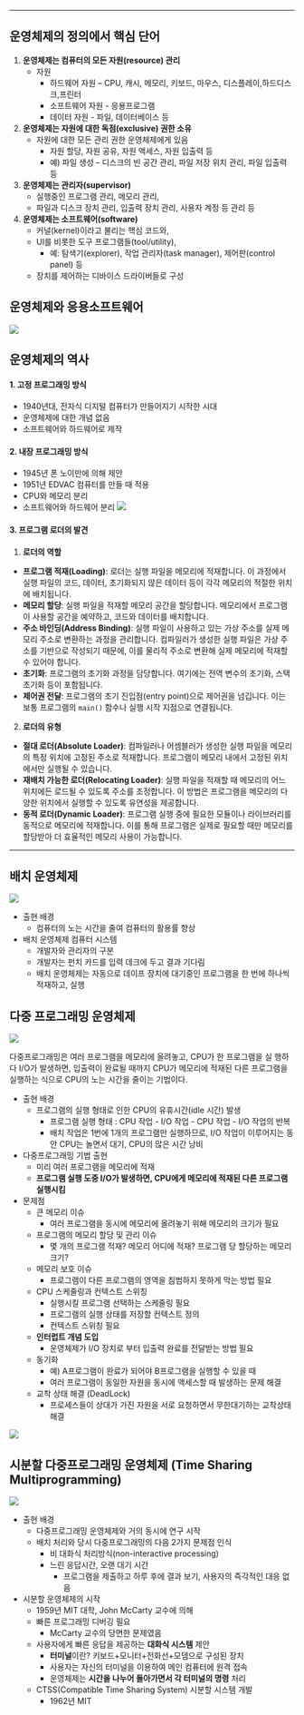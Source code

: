 
---
## 운영체제의 정의에서 핵심 단어
1. **운영체제는 컴퓨터의 모든 자원(resource) 관리** 
	- 자원 
		-  하드웨어 자원 – CPU, 캐시, 메모리, 키보드, 마우스, 디스플레이,하드디스크,프린터 
		-  소프트웨어 자원 - 응용프로그램 
		-  데이터 자원 - 파일, 데이터베이스 등 
2. **운영체제는 자원에 대한 독점(exclusive) 권한 소유** 
	-  자원에 대한 모든 관리 권한 운영체제에게 있음 
		-  자원 할당, 자원 공유, 자원 액세스, 자원 입출력 등 
		-  예) 파일 생성 – 디스크의 빈 공간 관리, 파일 저장 위치 관리, 파일 입출력 등 
3. **운영체제는 관리자(supervisor)** 
	-  실행중인 프로그램 관리, 메모리 관리, 
	-  파일과 디스크 장치 관리, 입출력 장치 관리, 사용자 계정 등 관리 등 
5. **운영체제는 소프트웨어(software)** 
	-  커널(kernel)이라고 불리는 핵심 코드와, 
	-  UI를 비롯한 도구 프로그램들(tool/utility), 
		-  예: 탐색기(explorer), 작업 관리자(task manager), 제어판(control panel) 등 
	-  장치를 제어하는 디바이스 드라이버들로 구성

## 운영체제와 응용소프트웨어

![](../../../../image/Pasted%20image%2020240904103832.png)

## 운영체제의 역사

#### 1. 고정 프로그래밍 방식
- 1940년대, 전자식 디지털 컴퓨터가 만들어지기 시작한 시대
- 운영체제에 대한 개념 없음
- 소프트웨어와 하드웨어로 제작

#### 2. 내장 프로그래밍 방식
- 1945년 폰 노이만에 의해 제안
- 1951년 EDVAC 컴퓨터를 만들 때 적용
- CPU와 메모리 분리
- 소프트웨어와 하드웨어 분리
	![](../../../../image/Pasted%20image%2020240904104950.png)

#### 3. 프로그램 로더의 발견
 1. **로더의 역할**
   - **프로그램 적재(Loading)**: 로더는 실행 파일을 메모리에 적재합니다. 이 과정에서 실행 파일의 코드, 데이터, 초기화되지 않은 데이터 등이 각각 메모리의 적절한 위치에 배치됩니다.
   - **메모리 할당**: 실행 파일을 적재할 메모리 공간을 할당합니다. 메모리에서 프로그램이 사용할 공간을 예약하고, 코드와 데이터를 배치합니다.
   - **주소 바인딩(Address Binding)**: 실행 파일이 사용하고 있는 가상 주소를 실제 메모리 주소로 변환하는 과정을 관리합니다. 컴파일러가 생성한 실행 파일은 가상 주소를 기반으로 작성되기 때문에, 이를 물리적 주소로 변환해 실제 메모리에 적재할 수 있어야 합니다.
   - **초기화**: 프로그램의 초기화 과정을 담당합니다. 여기에는 전역 변수의 초기화, 스택 초기화 등이 포함됩니다.
   - **제어권 전달**: 프로그램의 초기 진입점(entry point)으로 제어권을 넘깁니다. 이는 보통 프로그램의 `main()` 함수나 실행 시작 지점으로 연결됩니다.

 2. **로더의 유형**
   - **절대 로더(Absolute Loader)**: 컴파일러나 어셈블러가 생성한 실행 파일을 메모리의 특정 위치에 고정된 주소로 적재합니다. 프로그램이 메모리 내에서 고정된 위치에서만 실행될 수 있습니다.
   - **재배치 가능한 로더(Relocating Loader)**: 실행 파일을 적재할 때 메모리의 어느 위치에든 로드될 수 있도록 주소를 조정합니다. 이 방법은 프로그램을 메모리의 다양한 위치에서 실행할 수 있도록 유연성을 제공합니다.
   - **동적 로더(Dynamic Loader)**: 프로그램 실행 중에 필요한 모듈이나 라이브러리를 동적으로 메모리에 적재합니다. 이를 통해 프로그램은 실제로 필요할 때만 메모리를 할당받아 더 효율적인 메모리 사용이 가능합니다.

---
## 배치 운영체제

![](../../../../image/Pasted%20image%2020240909091810.png)

- 출현 배경
	- 컴퓨터의 노는 시간을 줄여 컴퓨터의 활용률 향상
- 배치 운영체제 컴퓨터 시스템
	- 개발자와 관리자의 구분
	- 개발자는 펀치 카드를 입력 데크에 두고 결과 기다림
	- 배치 운영체제는 자동으로 데이프 장치에 대기중인 프로그램을 한 번에 하나씩 적재하고, 실행

## 다중 프로그래밍 운영체제

![](../../../../image/Pasted%20image%2020240909091830.png)

다중프로그래밍은 여러 프로그램을 메모리에 올려놓고, CPU가 한 프로그램을 실 행하다 I/O가 발생하면, 입출력이 완료될 때까지 CPU가 메모리에 적재된 다른 프로그램을 실행하는 식으로 CPU의 노는 시간을 줄이는 기법이다.

- 출현 배경
	- 프로그램의 실행 형태로 인한 CPU의 유휴시간(idle 시간) 발생
		- 프로그램 실행 형태 : CPU 작업 - I/O 작업 - CPU 작업 - I/O 작업의 반복
		- 배치 작업은 1번에 1개의 프로그램만 실행하므로, I/O 작업이 이루어지는 동안 CPU는 놀면서 대기, CPU의 많은 시간 낭비
- 다중프로그래밍 기법 출현
	- 미리 여러 프로그램을 메모리에 적재
	- **프로그램 실행 도중 I/O가 발생하면, CPU에게 메모리에 적재된 다른 프로그램 실행시킴**
- 문제점
	- 큰 메모리 이슈
		- 여러 프로그램을 동시에 메모리에 올려놓기 위해 메모리의 크기가 필요
	- 프로그램의 메모리 할당 및 관리 이슈
		- 몇 개의 프로그램 적재? 메모리 어디에 적재? 프로그램 당 할당하는 메모리 크기?
	- 메모리 보호 이슈
		- 프로그램이 다른 프로그램의 영역을 침범하지 못하게 막는 방법 필요
	- CPU 스케줄링과 컨텍스트 스위칭
		- 실행시킬 프로그램 선택하는 스케줄링 필요
		- 프로그램의 실행 상태를 저장할 컨텍스트 정의
		- 컨텍스트 스위칭 필요
	- **인터럽트 개념 도입**
		- 운영체제가 I/O 장치로 부터 입출력 완료를 전달받는 방법 필요
	- 동기화
		- 예) A프로그램이 완료가 되어야 B프로그램을 실행할 수 있을 때
		- 여러 프로그램이 동일한 자원을 동시에 액세스할 때 발생하는 문제 해결
	- 교착 상태 해결 (DeadLock)
		- 프로세스들이 상대가 가진 자원을 서로 요청하면서 무한대기하는 교착상태 해결

![](../../../../image/Pasted%20image%2020240904111128.png)

## 시분할 다중프로그래밍 운영체제 (Time Sharing Multiprogramming)

![](../../../../image/Pasted%20image%2020240909091851.png)

- 출현 배경 
	- 다중프로그래밍 운영체제와 거의 동시에 연구 시작 
	- 배치 처리와 당시 다중프로그래밍의 다음 2가지 문제점 인식 
		- 비 대화식 처리방식(non-interactive processing) 
		- 느린 응답시간, 오랜 대기 시간 
			- 프로그램을 제출하고 하루 후에 결과 보기, 사용자의 즉각적인 대응 없음 
- 시분할 운영체제의 시작 
	- 1959년 MIT 대학, John McCarty 교수에 의해 
	- 빠른 프로그래밍 디버깅 필요 
		- McCarty 교수의 당면한 문제였음 
	- 사용자에게 빠른 응답을 제공하는 **대화식 시스템** 제안 
		- **터미널**이란? 키보드+모니터+전화선+모뎀으로 구성된 장치 
		- 사용자는 자신의 터미널을 이용하여 메인 컴퓨터에 원격 접속 
		- 운영체제는 **시간을 나누어 돌아가면서 각 터미널의 명령** 처리 
	- CTSS(Compatible Time Sharing System) 시분할 시스템 개발 
		- 1962년 MIT
